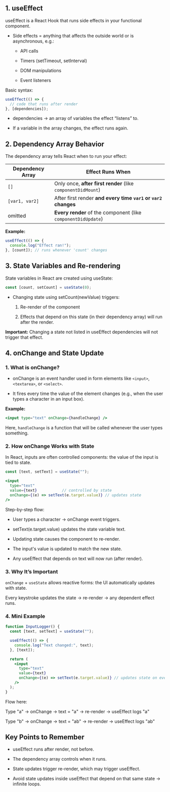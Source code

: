 ## 1. useEffect

useEffect is a React Hook that runs side effects in your functional component.

* Side effects = anything that affects the outside world or is asynchronous, e.g.:

  * API calls

  * Timers (setTimeout, setInterval)

  * DOM manipulations

  * Event listeners

Basic syntax:
```jsx
useEffect(() => {
  // code that runs after render
}, [dependencies]);
```

* dependencies → an array of variables the effect “listens” to.

* If a variable in the array changes, the effect runs again.

## 2. Dependency Array Behavior

The dependency array tells React when to run your effect:

| Dependency Array | Effect Runs When                                               |
| ---------------- | -------------------------------------------------------------- |
| `[]`             | Only once, **after first render** (like `componentDidMount`)   |
| `[var1, var2]`   | After first render **and every time `var1` or `var2` changes** |
| omitted          | **Every render** of the component (like `componentDidUpdate`)  |

**Example:**

```jsx
useEffect(() => {
  console.log("Effect ran!");
}, [count]); // runs whenever 'count' changes
```

## 3. State Variables and Re-rendering

State variables in React are created using useState:

```jsx
const [count, setCount] = useState(0);
```

* Changing state using setCount(newValue) triggers:

  1. Re-render of the component

  2. Effects that depend on this state (in their dependency array) will run after the render.

**Important:** Changing a state not listed in useEffect dependencies will not trigger that effect.

## 4. onChange and State Update

### 1. What is onChange?

* onChange is an event handler used in form elements like `<input>`, `<textarea>`, or `<select>`.

* It fires every time the value of the element changes (e.g., when the user types a character in an input box).

**Example:**
```jsx
<input type="text" onChange={handleChange} />
```

Here, `handleChange` is a function that will be called whenever the user types something.

### 2. How onChange Works with State

In React, inputs are often controlled components: the value of the input is tied to state.

```jsx
const [text, setText] = useState("");

<input
  type="text"
  value={text}           // controlled by state
  onChange={(e) => setText(e.target.value)} // updates state
/>
```

Step-by-step flow:

  * User types a character → onChange event triggers.

  * setText(e.target.value) updates the state variable text.

  * Updating state causes the component to re-render.

  * The input's value is updated to match the new state.

  * Any useEffect that depends on text will now run (after render).

### 3. Why It’s Important

`onChange` + `useState` allows reactive forms: the UI automatically updates with state.

Every keystroke updates the state → re-render → any dependent effect runs.

### 4. Mini Example

```jsx
function InputLogger() {
  const [text, setText] = useState("");

  useEffect(() => {
    console.log("Text changed:", text);
  }, [text]);

  return (
    <input
      type="text"
      value={text} 
      onChange={(e) => setText(e.target.value)} // updates state on every keystroke
    />
  );
}
```

Flow here:

Type "a" → onChange → text = "a" → re-render → useEffect logs "a"

Type "b" → onChange → text = "ab" → re-render → useEffect logs "ab"

## Key Points to Remember

* useEffect runs after render, not before.

* The dependency array controls when it runs.

* State updates trigger re-render, which may trigger useEffect.

* Avoid state updates inside useEffect that depend on that same state → infinite loops.